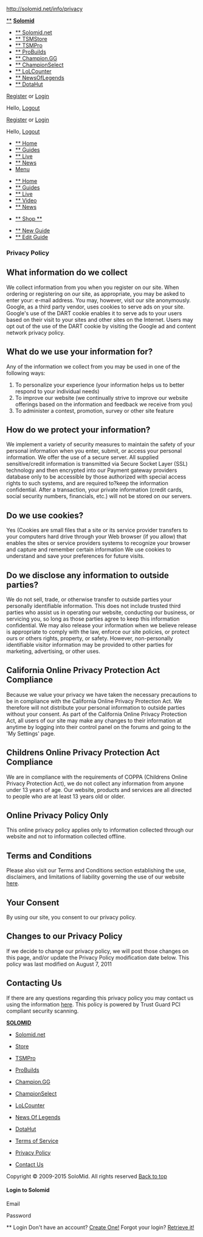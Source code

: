 http://solomid.net/info/privacy

<a href="#" class="searchbutton icon icon-search"></a>
[**](/) <a href="#" class="portal"><strong>Solomid</strong> <span class="dropdown-button icon-arrow-circle-27" href="#"></span></a>
-   [** <span>Solomid.net</span>](/)
-   [** <span>TSMStore</span>](//store.solomid.net)
-   [** <span>TSMPro</span>](http://tsm.gg)
-   [** <span>ProBuilds</span>](//probuilds.net)
-   [** <span>Champion.GG</span>](http://champion.gg)
-   [** <span>ChampionSelect</span>](//championselect.net)
-   [** <span>LoLCounter</span>](//lolcounter.com)
-   [** <span>NewsOfLegends </span>](//newsoflegends.com)
-   [** <span>DotaHut</span>](//dotahut.com)

<a href="/session/register" class="register">Register</a> <span> or </span> <a href="#" class="login loginnow">Login</a>

<span>Hello, <a href="/session/edit" class="username"></a></span> <a href="/session/logout" class="register">Logout</a>

<a href="/session/register" class="register">Register</a> <span> or </span> <a href="#" class="login loginnow">Login</a>

<span>Hello, <a href="/session/edit" class="username"></a></span> <a href="/session/logout" class="register">Logout</a>

-   [** <span>Home</span>](/)
-   [** <span>Guides</span>](/guides/)
-   [** <span>Live</span>](/livestream/)
-   [** <span>News</span>](/news/)
-   <a href="#" class="showmenu"><em></em> <span>Menu</span></a>

<a href="#" class="close icon icon-delete-1-1"></a>
-   [** <span>Home</span>](/)
-   [** <span>Guides</span>](/guides/)
-   [** <span>Live</span>](/livestream/)
-   [** <span>Video</span>](/video/)
-   [** <span>News</span>](/news/)

<span class="menu-separator"></span>
-   [** <span>Shop</span> **](//store.solomid.net)

<!-- -->

-   [** <span>New Guide</span>](/guide/create)
-   [** <span>Edit Guide</span>](/guide/edit/)

<a href="#" class="close icon icon-delete-1-1"></a>

### Privacy Policy

<span class="clearfix"></span>
What information do we collect
------------------------------

We collect information from you when you register on our site.
When ordering or registering on our site, as appropriate, you may be asked to enter your: e-mail address. You may, however, visit our site anonymously.
Google, as a third party vendor, uses cookies to serve ads on your site. Google's use of the DART cookie enables it to serve ads to your users based on their visit to your sites and other sites on the Internet. Users may opt out of the use of the DART cookie by visiting the Google ad and content network privacy policy.

What do we use your information for?
------------------------------------

Any of the information we collect from you may be used in one of the following ways:
1. To personalize your experience (your information helps us to better respond to your individual needs)
2. To improve our website (we continually strive to improve our website offerings based on the information and feedback we receive from you)
3. To administer a contest, promotion, survey or other site feature

How do we protect your information?
-----------------------------------

We implement a variety of security measures to maintain the safety of your personal information when you enter, submit, or access your personal information.
We offer the use of a secure server. All supplied sensitive/credit information is transmitted via Secure Socket Layer (SSL) technology and then encrypted into our Payment gateway providers database only to be accessible by those authorized with special access rights to such systems, and are required to?keep the information confidential.
After a transaction, your private information (credit cards, social security numbers, financials, etc.) will not be stored on our servers.

Do we use cookies?
------------------

Yes (Cookies are small files that a site or its service provider transfers to your computers hard drive through your Web browser (if you allow) that enables the sites or service providers systems to recognize your browser and capture and remember certain information
We use cookies to understand and save your preferences for future visits.

Do we disclose any information to outside parties?
--------------------------------------------------

We do not sell, trade, or otherwise transfer to outside parties your personally identifiable information. This does not include trusted third parties who assist us in operating our website, conducting our business, or servicing you, so long as those parties agree to keep this information confidential. We may also release your information when we believe release is appropriate to comply with the law, enforce our site policies, or protect ours or others rights, property, or safety. However, non-personally identifiable visitor information may be provided to other parties for marketing, advertising, or other uses.

California Online Privacy Protection Act Compliance
---------------------------------------------------

Because we value your privacy we have taken the necessary precautions to be in compliance with the California Online Privacy Protection Act. We therefore will not distribute your personal information to outside parties without your consent.
As part of the California Online Privacy Protection Act, all users of our site may make any changes to their information at anytime by logging into their control panel on the forums and going to the 'My Settings' page.

Childrens Online Privacy Protection Act Compliance
--------------------------------------------------

We are in compliance with the requirements of COPPA (Childrens Online Privacy Protection Act), we do not collect any information from anyone under 13 years of age. Our website, products and services are all directed to people who are at least 13 years old or older.

Online Privacy Policy Only
--------------------------

This online privacy policy applies only to information collected through our website and not to information collected offline.

Terms and Conditions
--------------------

Please also visit our Terms and Conditions section establishing the use, disclaimers, and limitations of liability governing the use of our website [here](/info/tos).

Your Consent
------------

By using our site, you consent to our privacy policy.

Changes to our Privacy Policy
-----------------------------

If we decide to change our privacy policy, we will post those changes on this page, and/or update the Privacy Policy modification date below.
This policy was last modified on August 7, 2011

Contacting Us
-------------

If there are any questions regarding this privacy policy you may contact us using the information [here](/info/contact).
This policy is powered by Trust Guard PCI compliant security scanning.

<a href="#" class="logo-large"><strong>SOLOMID</strong></a>

<a href="#" class="affiliate"></a>
<a href="#" class="icon icon-facebook"></a> <a href="#" class="icon icon-youtube"></a> <a href="#" class="icon icon-twitter"></a>

-   [Solomid.net](/)
-   [Store](//store.solomid.net)
-   [TSMPro](//tsm.gg)
-   [ProBuilds](//probuilds.net)
-   [Champion.GG](http://champion.gg)
-   [ChampionSelect](//championselect.net)
-   [LoLCounter](//lolcounter.com)
-   [News Of Legends](//newsoflegends.com)
-   [DotaHut](//dotahut.com)

-   [Terms of Service](/info/tos)
-   [Privacy Policy](/info/privacy)
-   [Contact Us](/info/contact)

<a href="//www.facebook.com/SoloMidDotNet" class="icon icon-facebook"></a> <a href="//www.youtube.com/user/SolomidDOTNet" class="icon icon-youtube"></a> <a href="//twitter.com/teamsolomid" class="icon icon-twitter"></a>

<span>Copyright © 2009-2015 SoloMid.</span> <span>All rights reserved</span> <a href="#" class="back-to-top"><span>Back to top</span> <em></em></a>

<a href="#" class="icon icon-delete-3 close"></a>
#### Login to Solomid

Email

Password

** <span>Login</span>
<span class="noaccount">Don't have an account? [Create One!](/session/register)</span> Forgot your login? [Retrieve it!](/session/startReset) <span class="clearfix"></span>


